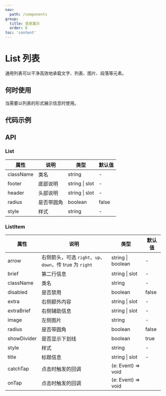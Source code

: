 ```yaml
---
nav:
  path: /components
group:
  title: 信息展示
  order: 8
toc: 'content'
---
```


# List 列表

<code src="../../docs/components/compatibility.tsx" inline="true"></code>

通用列表可以干净高效地承载文字、列表、图片、段落等元素。

## 何时使用
当需要以列表的形式展示信息时使用。

## 代码示例
<code src='pages/List/index'></code>

## API

### List
| 属性 | 说明 | 类型 | 默认值 |
| ----- | ----- | ----- | ----- |
| className | 类名 | string | - | 
| footer | 底部说明 | string \| slot | - |
| header | 头部说明 | string \| slot | - |
| radius | 是否带圆角 | boolean | false | 
| style | 样式 | string | - |

### ListItem
| 属性 | 说明 | 类型 | 默认值 |
| ----- | ----- | ----- | ----- |
| arrow | 右侧箭头，可选 `right`、`up`、`down`，传 true 为 `right` | string \| boolean | - |
| brief | 第二行信息 | string \| slot | - | 
| className | 类名 | string | - | 
| disabled | 是否禁用 | boolean | false | 
| extra | 右侧额外内容 | string \| slot | - | 
| extraBrief | 右侧辅助信息 | string \| slot | - | 
| image | 左侧图片 | string | - |  
| radius | 是否带圆角 | boolean | false | 
| showDivider | 是否显示下划线 | boolean | true | 
| style | 样式 | string | - |
| title | 标题信息 | string \| slot | - |
| catchTap | 点击时触发的回调 | (e: Event) => void |
| onTap | 点击时触发的回调 | (e: Event) => void |
